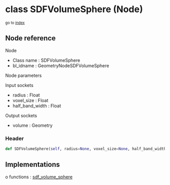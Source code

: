 # class SDFVolumeSphere (Node)

<sub>go to [index](/docs/index.md)</sub>

## Node reference

Node
 - Class name : SDFVolumeSphere
 - bl_idname : GeometryNodeSDFVolumeSphere

Node parameters

Input sockets
 - radius : Float
 - voxel_size : Float
 - half_band_width : Float

Output sockets
 - volume : Geometry

### Header

``` python
def SDFVolumeSphere(self, radius=None, voxel_size=None, half_band_width=None, node_label=None, node_color=None):
```

## Implementations

o functions : [sdf_volume_sphere](/docs/classes/sdf_volume_sphere.md)

